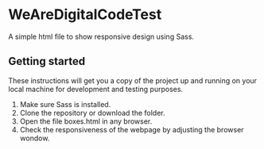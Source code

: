 # WeAreDigitalCodeTest

A simple html file to show responsive design using Sass. 

## Getting started
These instructions will get you a copy of the project up and running on your local machine for development and testing purposes.

1. Make sure Sass is installed.
2. Clone the repository or download the folder.
3. Open the file boxes.html in any browser.
4. Check the responsiveness of the webpage by adjusting the browser wondow.
